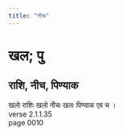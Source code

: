 ```yaml
---
title: "नीच"
---
```


# खल; पु
## राशि, नीच, पिण्याक
खलो राशिः खलो नीचः खलः पिण्याक एव च ।<br />verse 2.1.1.35<br />page 0010

